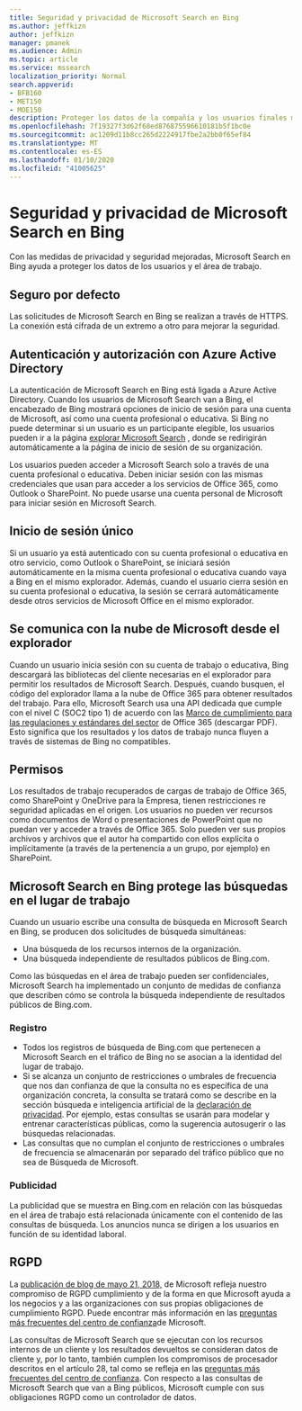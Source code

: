 ```yaml
---
title: Seguridad y privacidad de Microsoft Search en Bing
ms.author: jeffkizn
author: jeffkizn
manager: pmanek
ms.audience: Admin
ms.topic: article
ms.service: mssearch
localization_priority: Normal
search.appverid:
- BFB160
- MET150
- MOE150
description: Proteger los datos de la compañía y los usuarios finales mientras se proporciona información a los usuarios autorizados con Microsoft Search en Bing
ms.openlocfilehash: 7f19327f3d62f68ed876875596610181b5f1bc0e
ms.sourcegitcommit: ac1209d11b8cc265d2224917fbe2a2bb0f65ef84
ms.translationtype: MT
ms.contentlocale: es-ES
ms.lasthandoff: 01/10/2020
ms.locfileid: "41005625"
---
```

# <a name="security-and-privacy-for-microsoft-search-in-bing"></a>Seguridad y privacidad de Microsoft Search en Bing

Con las medidas de privacidad y seguridad mejoradas, Microsoft Search en Bing ayuda a proteger los datos de los usuarios y el área de trabajo.

## <a name="secure-by-default"></a>Seguro por defecto

Las solicitudes de Microsoft Search en Bing se realizan a través de HTTPS. La conexión está cifrada de un extremo a otro para mejorar la seguridad.
  
## <a name="authentication-and-authorization-with-azure-active-directory"></a>Autenticación y autorización con Azure Active Directory

La autenticación de Microsoft Search en Bing está ligada a Azure Active Directory. Cuando los usuarios de Microsoft Search van a Bing, el encabezado de Bing mostrará opciones de inicio de sesión para una cuenta de Microsoft, así como una cuenta profesional o educativa. Si Bing no puede determinar si un usuario es un participante elegible, los usuarios pueden ir a la página [explorar Microsoft Search](https://www.bing.com/business/explore) , donde se redirigirán automáticamente a la página de inicio de sesión de su organización.

Los usuarios pueden acceder a Microsoft Search solo a través de una cuenta profesional o educativa. Deben iniciar sesión con las mismas credenciales que usan para acceder a los servicios de Office 365, como Outlook o SharePoint. No puede usarse una cuenta personal de Microsoft para iniciar sesión en Microsoft Search.

## <a name="single-sign-on"></a>Inicio de sesión único

Si un usuario ya está autenticado con su cuenta profesional o educativa en otro servicio, como Outlook o SharePoint, se iniciará sesión automáticamente en la misma cuenta profesional o educativa cuando vaya a Bing en el mismo explorador. Además, cuando el usuario cierra sesión en su cuenta profesional o educativa, la sesión se cerrará automáticamente desde otros servicios de Microsoft Office en el mismo explorador.
  
## <a name="communicates-with-the-microsoft-cloud-from-the-browser"></a>Se comunica con la nube de Microsoft desde el explorador

Cuando un usuario inicia sesión con su cuenta de trabajo o educativa, Bing descargará las bibliotecas del cliente necesarias en el explorador para permitir los resultados de Microsoft Search. Después, cuando busquen, el código del explorador llama a la nube de Office 365 para obtener resultados del trabajo. Para ello, Microsoft Search usa una API dedicada que cumple con el nivel C (SOC2 tipo 1) de acuerdo con las [Marco de cumplimiento para las regulaciones y estándares del sector](https://download.microsoft.com/download/1/4/3/1434ABAB-B8E9-412D-8C3A-187B5FCB7A2F/Compliance%20Framework%20document.pdf) de Office 365 (descargar PDF). Esto significa que los resultados y los datos de trabajo nunca fluyen a través de sistemas de Bing no compatibles.
  
## <a name="permissions"></a>Permisos

Los resultados de trabajo recuperados de cargas de trabajo de Office 365, como SharePoint y OneDrive para la Empresa, tienen restricciones re seguridad aplicadas en el origen. Los usuarios no pueden ver recursos como documentos de Word o presentaciones de PowerPoint que no puedan ver y acceder a través de Office 365. Solo pueden ver sus propios archivos y archivos que el autor ha compartido con ellos explícita o implícitamente (a través de la pertenencia a un grupo, por ejemplo) en SharePoint.

## <a name="microsoft-search-in-bing-protects-workplace-searches"></a>Microsoft Search en Bing protege las búsquedas en el lugar de trabajo

Cuando un usuario escribe una consulta de búsqueda en Microsoft Search en Bing, se producen dos solicitudes de búsqueda simultáneas:

- Una búsqueda de los recursos internos de la organización.
- Una búsqueda independiente de resultados públicos de Bing.com.

Como las búsquedas en el área de trabajo pueden ser confidenciales, Microsoft Search ha implementado un conjunto de medidas de confianza que describen cómo se controla la búsqueda independiente de resultados públicos de Bing.com.

### <a name="logging"></a>Registro

- Todos los registros de búsqueda de Bing.com que pertenecen a Microsoft Search en el tráfico de Bing no se asocian a la identidad del lugar de trabajo.
- Si se alcanza un conjunto de restricciones o umbrales de frecuencia que nos dan confianza de que la consulta no es específica de una organización concreta, la consulta se tratará como se describe en la sección búsqueda e inteligencia artificial de la [declaración de privacidad](https://privacy.microsoft.com/privacystatement). Por ejemplo, estas consultas se usarán para modelar y entrenar características públicas, como la sugerencia autosugerir o las búsquedas relacionadas.
- Las consultas que no cumplan el conjunto de restricciones o umbrales de frecuencia se almacenarán por separado del tráfico público que no sea de Búsqueda de Microsoft.

### <a name="advertising"></a>Publicidad

La publicidad que se muestra en Bing.com en relación con las búsquedas en el área de trabajo está relacionada únicamente con el contenido de las consultas de búsqueda. Los anuncios nunca se dirigen a los usuarios en función de su identidad laboral.

## <a name="gdpr"></a>RGPD

La [publicación de blog de mayo 21, 2018,](https://blogs.microsoft.com/on-the-issues/2018/05/21/microsofts-commitment-to-gdpr-privacy-and-putting-customers-in-control-of-their-own-data/) de Microsoft refleja nuestro compromiso de RGPD cumplimiento y de la forma en que Microsoft ayuda a los negocios y a las organizaciones con sus propias obligaciones de cumplimiento RGPD. Puede encontrar más información en las [preguntas más frecuentes del centro de confianza](https://www.microsoft.com/trustcenter/privacy/gdpr/gdpr-faqs)de Microsoft.

Las consultas de Microsoft Search que se ejecutan con los recursos internos de un cliente y los resultados devueltos se consideran datos de cliente y, por lo tanto, también cumplen los compromisos de procesador descritos en el artículo 28, tal como se refleja en las [preguntas más frecuentes del centro de confianza](https://www.microsoft.com/trustcenter/privacy/gdpr/gdpr-faqs). Con respecto a las consultas de Microsoft Search que van a Bing públicos, Microsoft cumple con sus obligaciones RGPD como un controlador de datos.
